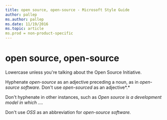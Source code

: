 ```yaml
---
title: open source, open-source - Microsoft Style Guide
author: pallep
ms.author: pallep
ms.date: 11/19/2016
ms.topic: article
ms.prod = non-product-specific
---
```


# open source, open-source

Lowercase unless you're talking about the Open Source Initiative. 

Hyphenate *open-source* as an adjective preceding a noun, as in *open-source software.* Don't use *open-sourced* as an adjective*.*

Don't hyphenate in other instances, such as *Open source is a development model in which ....*

Don't use *OSS* as an abbreviation for *open-source software.*
